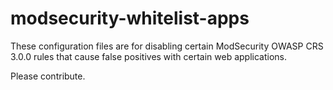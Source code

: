 # modsecurity-whitelist-apps

These configuration files are for disabling certain ModSecurity OWASP CRS 3.0.0 rules that cause false positives with certain web applications.

Please contribute.
